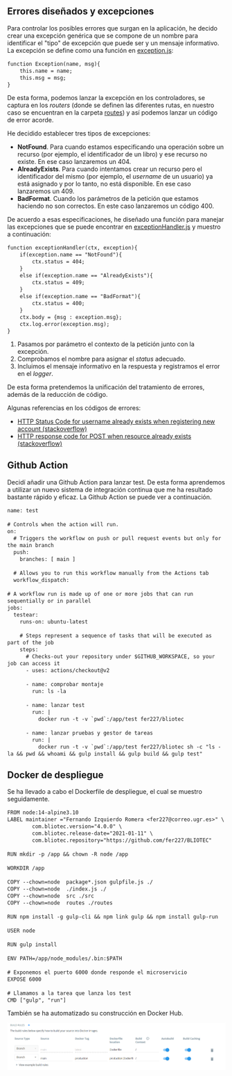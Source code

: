 ## Errores diseñados y excepciones
Para controlar los posibles errores que surgan en la aplicación, he decido crear una excepción genérica que se compone de un nombre para identificar el "tipo" de excepción que puede ser y un mensaje informativo. La excepción se define como una función en [exception.js](../../src/exception/exception.js):

```
function Exception(name, msg){
    this.name = name;
    this.msg = msg;
}
```

De esta forma, podemos lanzar la excepción en los controladores, se captura en los *routers* (donde se definen las diferentes rutas, en nuestro caso se encuentran en la carpeta [routes](../../routes)) y así podemos lanzar un código de error acorde.

He decidido establecer tres tipos de excepciones:
- **NotFound**. Para cuando estamos especificando una operación sobre un recurso (por ejemplo, el identificador de un libro) y ese recurso no existe. En ese caso lanzaremos un 404.
- **AlreadyExists**. Para cuando intentamos crear un recurso pero el identificador del mismo (por ejemplo, el *username* de un usuario) ya está asignado y por lo tanto, no está disponible. En ese caso lanzaremos un 409.
- **BadFormat**. Cuando los parámetros de la petición que estamos haciendo no son correctos. En este caso lanzaremos un código 400.

De acuerdo a esas especificaciones, he diseñado una función para manejar las excepciones que se puede encontrar en [exceptionHandler.js](../../routes/exceptionHandler.js) y muestro a continuación:

```
function exceptionHandler(ctx, exception){
    if(exception.name == "NotFound"){
        ctx.status = 404;
    }
    else if(exception.name == "AlreadyExists"){
        ctx.status = 409;
    }
    else if(exception.name == "BadFormat"){
        ctx.status = 400;
    }
    ctx.body = {msg : exception.msg};
    ctx.log.error(exception.msg);
}
```

1. Pasamos por parámetro el contexto de la petición junto con la excepción.
2. Comprobamos el nombre para asignar el *status* adecuado.
3. Incluimos el mensaje informativo en la respuesta y registramos el error en el *logger*.

De esta forma pretendemos la unificación del tratamiento de errores, además de la reducción de código.

Algunas referencias en los códigos de errores:
- [HTTP Status Code for username already exists when registering new account (stackoverflow)](https://stackoverflow.com/questions/26587082/http-status-code-for-username-already-exists-when-registering-new-account/53341561)
- [HTTP response code for POST when resource already exists (stackoverflow)](https://stackoverflow.com/questions/3825990/http-response-code-for-post-when-resource-already-exists)

## Github Action
Decidí añadir una Github Action para lanzar test. De esta forma aprendemos a utilizar un nuevo sistema de integración continua que me ha resultado bastante rápido y eficaz. La Github Action se puede ver a continuación.

```
name: test

# Controls when the action will run. 
on:
  # Triggers the workflow on push or pull request events but only for the main branch
  push:
    branches: [ main ]

  # Allows you to run this workflow manually from the Actions tab
  workflow_dispatch:

# A workflow run is made up of one or more jobs that can run sequentially or in parallel
jobs:
  testear:
    runs-on: ubuntu-latest

    # Steps represent a sequence of tasks that will be executed as part of the job
    steps:
      # Checks-out your repository under $GITHUB_WORKSPACE, so your job can access it
      - uses: actions/checkout@v2

      - name: comprobar montaje
        run: ls -la

      - name: lanzar test
        run: |
          docker run -t -v `pwd`:/app/test fer227/bliotec

      - name: lanzar pruebas y gestor de tareas
        run: |
          docker run -t -v `pwd`:/app/test fer227/bliotec sh -c "ls -la && pwd && whoami && gulp install && gulp build && gulp test"

```

## Docker de despliegue
Se ha llevado a cabo el Dockerfile de despliegue, el cual se muestro seguidamente.

```
FROM node:14-alpine3.10
LABEL maintainer ="Fernando Izquierdo Romera <fer227@correo.ugr.es>" \
        com.bliotec.version="4.0.0" \
        com.bliotec.release-date="2021-01-11" \
        com.bliotec.repository="https://github.com/fer227/BLIOTEC"

RUN mkdir -p /app && chown -R node /app

WORKDIR /app

COPY --chown=node  package*.json gulpfile.js ./
COPY --chown=node  ./index.js ./
COPY --chown=node  src ./src
COPY --chown=node  routes ./routes

RUN npm install -g gulp-cli && npm link gulp && npm install gulp-run

USER node

RUN gulp install

ENV PATH=/app/node_modules/.bin:$PATH

# Exponemos el puerto 6000 donde responde el microservicio
EXPOSE 6000

# Llamamos a la tarea que lanza los test
CMD ["gulp", "run"]
```


También se ha automatizado su construcción en Docker Hub.

![hub](./hub/production_hub.png)
